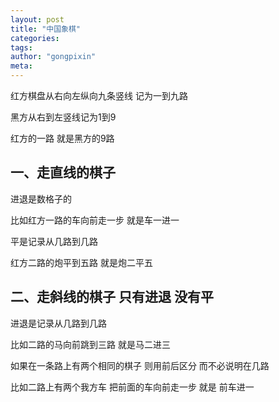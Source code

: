 ```yaml
---
layout: post
title: "中国象棋"
categories:
tags:
author: "gongpixin"
meta:
---
```


红方棋盘从右向左纵向九条竖线 记为一到九路

黑方从右到左竖线记为1到9

红方的一路 就是黑方的9路
 

## 一、走直线的棋子

进退是数格子的

比如红方一路的车向前走一步 就是车一进一
 

平是记录从几路到几路

红方二路的炮平到五路 就是炮二平五
 

## 二、走斜线的棋子 只有进退 没有平

进退是记录从几路到几路

比如二路的马向前跳到三路 就是马二进三


如果在一条路上有两个相同的棋子 则用前后区分 而不必说明在几路

比如二路上有两个我方车 把前面的车向前走一步 就是 前车进一
